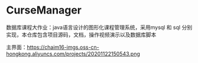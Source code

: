 # CurseManager

数据库课程大作业：java语言设计的图形化课程管理系统，采用mysql 和 sql 分别实现，本仓库包含项目源码，文档，操作视频演示以及数据库脚本

主界面：https://chaim16-imgs.oss-cn-hongkong.aliyuncs.com/projects/20201122150543.png
